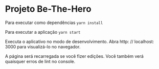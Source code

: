 # Projeto Be-The-Hero
Para executar como dependências
`yarn install`

Para executar a aplicação
`yarn start`

Executa o aplicativo no modo de desenvolvimento.
Abra http: // localhost: 3000 para visualizá-lo no navegador.

A página será recarregada se você fizer edições.
Você também verá quaisquer erros de lint no console.
